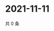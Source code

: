 # 2021-11-11

共 0 条

<!-- BEGIN WEIBO -->
<!-- 最后更新时间 Thu Nov 11 2021 14:14:08 GMT+0800 (China Standard Time) -->

<!-- END WEIBO -->

